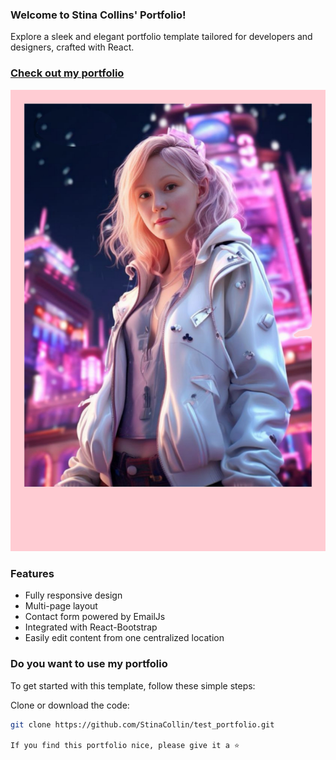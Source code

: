 ### Welcome to Stina Collins' Portfolio!

Explore a sleek and elegant portfolio template tailored for developers and designers, crafted with React.

### [Check out my portfolio](https://www.stinacollin.com)

[![Stina Collins Portfolio](src/assets/images/stina_avatar_dark.png)](https://www.stinacollin.com)

### Features

- Fully responsive design
- Multi-page layout
- Contact form powered by EmailJs
- Integrated with React-Bootstrap
- Easily edit content from one centralized location

### Do you want to use my portfolio

To get started with this template, follow these simple steps:

 Clone or download the code:

   ```bash
   git clone https://github.com/StinaCollin/test_portfolio.git

   If you find this portfolio nice, please give it a ⭐️
